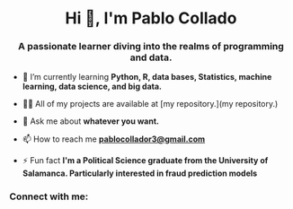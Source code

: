 <h1 align="center">Hi 👋, I'm Pablo Collado</h1>
<h3 align="center">A passionate learner diving into the realms of programming and data.</h3>

- 🌱 I’m currently learning **Python, R, data bases, Statistics, machine learning, data science, and big data.**

- 👨‍💻 All of my projects are available at [my repository.](my repository.)

- 💬 Ask me about **whatever you want.**

- 📫 How to reach me **pablocollador3@gmail.com**

- ⚡ Fun fact **I'm a Political Science graduate from the University of Salamanca. Particularly interested in fraud prediction models**

<h3 align="left">Connect with me:</h3>
<p align="left">
</p>

